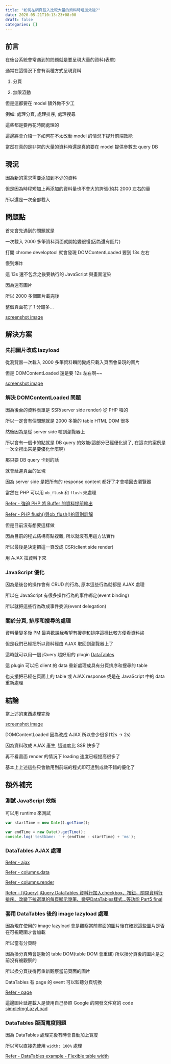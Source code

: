 ```yaml
---
title: "如何在網頁載入比較大量的資料時增加效能?"
date: 2020-05-21T10:13:23+08:00
draft: false
categories: []
---
```


## 前言

在後台系統會常遇到的問題就是要呈現大量的資料(表單)

通常在這情況下會有兩種方式呈現資料

1. 分頁

2. 無限滾動

但是這都要在 model 額外做不少工

例如: 處理分頁, 處理排序, 處理搜尋

這些都是要再花時間處理的

這邊將會介紹一下如何在不太改動 model 的情況下提升前端效能

當然在真的是非常的大量的資料時還是真的要在 model 提供參數去 query DB

## 現況

因為新的需求需要添加到不少的資料

但是因為時程短加上再添加的資料量也不會大的誇張(約共 2000 左右的量

所以還是一次全部載入


## 問題點

首先會先遇到的問題就是

一次載入 2000 多筆資料頁面就開始變很慢(因為還有圖片)

打開 chrome developtool 就會發現 DOMContentLoaded 要到 13s 左右

慢到爆炸

這 13s 還不包含之後要執行的 JavaScript 與畫面渲染

因為還有圖片

所以 2000 多個圖片載完後

整個頁面花了 1 分鐘多...

[screenshot image](/images/螢幕快照_2020-05-21_下午1.49.36.png)

## 解決方案

### 先把圖片改成 lazyload

從瀏覽器一次載入 2000 多筆資料瞬間變成只載入頁面會呈現的圖片

但是 DOMContentLoaded 還是要 12s 左右啊~~

[screenshot image](/images/螢幕快照_2020-05-21_下午3.01.21.png)

### 解決 DOMContentLoaded 問題

因為後台的資料表單是 SSR(server side render) 從 PHP 噴的

所以一定會有個問題就是 2000 多筆的 table HTML DOM 很多

然後因為是從 server side 噴到瀏覽器上

所以會有一個卡的點就是 DB query 的效能(這部分已經優化過了, 在這次的案例是一次全撈出來是要優化什麼啊)

那只要 DB query 卡到的話

就會延遲頁面的呈現

因為 server side 是把所有的 response content 都好了才會噴回去瀏覽器

當然在 PHP 可以用 `ob_flush` 和 `flush` 來處理

[Refer - 強迫 PHP 將 Buffer 的資料提前輸出](https://blog.longwin.com.tw/2010/12/php-buffer-flush-2010/)

[Refer - PHP flush()與ob_flush()的區別詳解](https://codertw.com/%E7%A8%8B%E5%BC%8F%E8%AA%9E%E8%A8%80/240051/)

但是目前沒有想要這樣做

因為目前的程式結構有點複雜, 所以就沒有用這方法實作

所以最後是決定把這一頁改成 CSR(client side render)

用 AJAX 拉資料下來

### JavaScript 優化

因為是後台的操作會有 CRUD 的行為, 原本這些行為就都是 AJAX 處理

所以在 JavaScript 有很多操作行為的事件綁定(event binding)

所以就把這些行為改成事件委派(event delegation)

### 關於分頁, 排序和搜尋的處理

資料量變多後 PM 最喜歡說我希望有搜尋和排序這樣比較方便看資料誒

但是我們已經把所以資料經由 AJAX 取回到瀏覽器上了

這時就可以用一個 jQuery 超好用的 plugin [DataTables](https://datatables.net/)

這 plugin 可以把 client 的 data 重新處理成具有分頁排序和搜尋的 table

也支援把已經在頁面上的 table 或 AJAX response 或是在 JavaScript 中的 data 重新處理

## 結論

當上述的東西處理完後

[screenshot image](/images/螢幕快照_2020-05-21_下午2.55.41.png)

DOMContentLoaded 因為改成 AJAX 所以會少很多(12s -> 2s)

因為資料改成 AJAX 產生, 這速度比 SSR 快多了

再不看畫面 render 的情況下 loading 速度已經提高很多了

基本上上述這些只會動用到前端的程式即可達到成效不錯的優化了

## 額外補充

### 測試 JavaScript 效能

可以用 runtime 來測試

```JavaScript
var startTime = new Date().getTime();

var endTime = new Date().getTime();
console.log('testName: ' + (endTime - startTime) + 'ms');
```

### DataTables AJAX 處理

[Refer - ajax](https://datatables.net/reference/option/ajax)

[Refer - columns.data](https://datatables.net/reference/option/columns.data)

[Refer - columns.render](https://datatables.net/reference/option/columns.render)

[Refer - [jQuery] jQuery DataTables 資料行加入checkbox、按鈕，關閉資料行排序、改變下拉選單的每頁顯示幾筆、變更DataTables樣式…等功能 Part5 final](https://dotblogs.com.tw/shadow/2018/04/03/065712)

### 套用 DataTables 後的 image lazyload 處理

因為現在使用的 image lazyload 會是觀察當前畫面的圖片後在確認這些圖片是否在可視範圍才會加載

所以當有分頁時

因為換分頁時會是新的 table DOM(table DOM 會重建) 所以換分頁後的圖片是之前沒有被觀察的

所以換分頁後得再重新觀察當前頁面的圖片

DataTables 有 page 的 event 可以監聽分頁切換

[Refer - page](https://datatables.net/reference/event/page)

這邊圖片延遲載入是使用自己參照 Google 的開發文件寫的 code [simpleImgLazyLoad](https://github.com/tedshd/simpleImgLazyLoad)

### DataTables 版面寬度問題

因為 DataTables 處理完後有時會自動加上寬度

所以可以直接先使用 `width: 100%` 處理

[Refer - DataTables example - Flexible table width](https://datatables.net/examples/basic_init/flexible_width.html)
